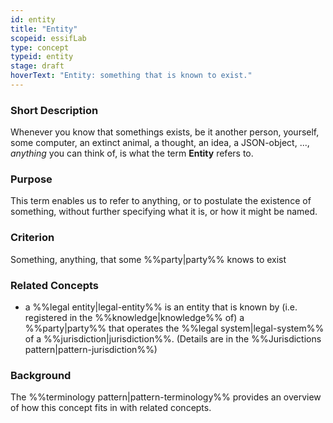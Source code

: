 ```yaml
---
id: entity
title: "Entity"
scopeid: essifLab
type: concept
typeid: entity
stage: draft
hoverText: "Entity: something that is known to exist."
---
```


### Short Description
Whenever you know that somethings exists, be it another person, yourself, some computer, an extinct animal, a thought, an idea, a JSON-object, ..., _anything_ you can think of, is what the term **Entity** refers to.

### Purpose
This term enables us to refer to anything, or to postulate the existence of something, without further specifying what it is, or how it might be named. 

### Criterion
Something, anything, that some %%party|party%% knows to exist

### Related Concepts
- a %%legal entity|legal-entity%% is an entity that is known by (i.e. registered in the %%knowledge|knowledge%% of) a %%party|party%% that operates the %%legal system|legal-system%% of a %%jurisdiction|jurisdiction%%. (Details are in the %%Jurisdictions pattern|pattern-jurisdiction%%)

### Background
The %%terminology pattern|pattern-terminology%% provides an overview of how this concept fits in with related concepts.

